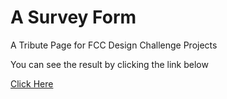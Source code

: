 # A Survey Form

A Tribute Page for FCC Design Challenge Projects

You can see the result by clicking the link below

<a href="https://codepen.io/not-xygen/full/RwLjxEV">Click Here</a>

